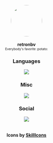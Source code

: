 <p align="center">
  <img width="100" style="border-radius: 50%" src="https://avatars.githubusercontent.com/u/49005044?v=4">
  <br>
  <br>
  <b>retronbv</b>
  <br>
  <span style="font-size:10px;!important">Everybody's favorite :potato:</span>
</p>

<div align="center">
  <h3>Languages</h3>
  <img src="https://skillicons.dev/icons?i=js,html,css,swift,nodejs,python,java,go&perline=4">
  <h3>Misc</h3>
  <img src="https://skillicons.dev/icons?i=github,figma,raspberrypi,vscode,cloudflare,firebase,mongodb,flask&perline=4">
  <h3>Social</h3>
  <img src="https://skillicons.dev/icons?i=discord">
  <br/>
  <br/>
  <br/>
  <b>Icons by <a href="https://skillicons.dev">SkillIcons</a></b>
</div>
